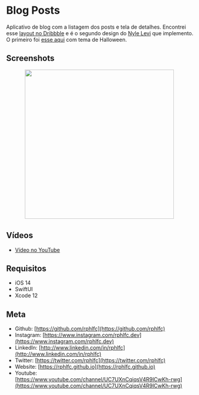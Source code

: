 # Blog Posts
Aplicativo de blog com a listagem dos posts e tela de detalhes. Encontrei esse [layout no Dribbble](https://dribbble.com/shots/7197640-Blog-posts) e é o segundo design do [Nyle Levi](https://dribbble.com/nylelevi) que implemento. O primeiro foi [esse aqui](https://github.com/rphlfc/PurplePumpkinHalloween) com tema de Halloween. 

## Screenshots
<p align="center">
    <img src="https://user-images.githubusercontent.com/16376748/100157153-d9d55980-2e88-11eb-98bd-af379c94a951.png" width="400">&nbsp;
</p>

## Vídeos
- [Vídeo no YouTube](https://youtu.be/ZoXpB1IiXco)
 
## Requisitos
- iOS 14
- SwiftUI
- Xcode 12

## Meta
- Github: [https://github.com/rphlfc](https://github.com/rphlfc)
- Instagram: [https://www.instagram.com/rphlfc.dev](https://www.instagram.com/rphlfc.dev)
- LinkedIn: [http://www.linkedin.com/in/rphlfc](http://www.linkedin.com/in/rphlfc)
- Twitter: [https://twitter.com/rphlfc](https://twitter.com/rphlfc)
- Website: [https://rphlfc.github.io](https://rphlfc.github.io)
- Youtube: [https://www.youtube.com/channel/UC7UXnCqiqsV4R9lCwKh-rwg](https://www.youtube.com/channel/UC7UXnCqiqsV4R9lCwKh-rwg)


